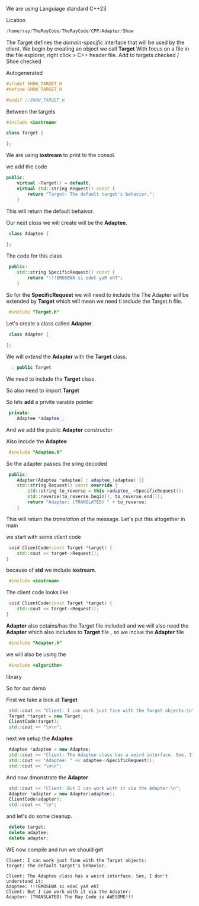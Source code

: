We are using Languiage standard C++23

Lication
```cpp
/home/ray/TheRayCode/TheRayCode/CPP/Adapter/Show
```

The Target defines the *domain-specific* interface that will be used by the client.
We begin by creating an object we call **Target**
With focus on a file in the file explorer, right click > C++ header file.
Add to targets checked / Shoe checked

Autogenerated 
```cpp
#ifndef SHOW_TARGET_H
#define SHOW_TARGET_H

#endif //SHOW_TARGET_H
```

Between the targets
```cpp
#include <iostream>

class Target {

};
```

We are using **iostream** to print to the consol.

we add the code
```cpp
public:
    virtual ~Target() = default;
    virtual std::string Request() const {
        return "Target: The default target's behavior.";
    }
```

This will return the default behaivor.

Our next *class* we will create will be the **Adaptee**. 

```cpp
 class Adaptee {
 
};
```
The code for this class

```cpp
 public:
    std::string SpecificRequest() const {
        return "!!!EMOSEWA si edoC yaR ehT";
    }

```

So for the **SpecificRequest** we will need to include the
The Adapter will be extended by **Target** which will mean we need ti include the Target.h file.


```cpp
 #include "Target.h"
```

Let's create a class called **Adapter**.



```cpp
 class Adapter {
 
};
```
We will *extend* the  **Adapter** with the **Target** class.

```cpp
  : public Target
```
We need to include the **Target** class.

So also need to import **Target**


So lets **add** a privite varable pointer

```cpp
 private:
    Adaptee *adaptee_;
```

And we add the public **Adapter** constructor

Also incude the **Adaptee**

```cpp
 #include "Adaptee.h"
```

So the adapter passes the sring decoded

```cpp
 public:
    Adapter(Adaptee *adaptee) : adaptee_(adaptee) {}
    std::string Request() const override {
        std::string to_reverse = this->adaptee_->SpecificRequest();
        std::reverse(to_reverse.begin(), to_reverse.end());
        return "Adapter: (TRANSLATED) " + to_reverse;
    }
```
This will return the *translation* of the message.
Let's put this altogether in main


we start with some *client* code
```cpp
 void ClientCode(const Target *target) {
    std::cout << target->Request();
}
```
 because of **std** we include **iostream**.

```cpp
 #include <iostream>
```
The client code looks like

```cpp
 void ClientCode(const Target *target) {
    std::cout << target->Request();
}
```
**Adapter** also cotains/has the Target file included and we will also need the  **Adapter** which also includes to **Target** file , so we
inclue the **Adapter** file

```cpp
 #include "Adapter.h"
```

we will also be using the
```cpp
 #include <algorithm>
```
library


So for our demo

First we take a look at **Target**

```cpp
 std::cout << "Client: I can work just fine with the Target objects:\n";
 Target *target = new Target;
 ClientCode(target);
 std::cout << "\n\n";
```

next we setup the **Adaptee**
```cpp
 Adaptee *adaptee = new Adaptee;
 std::cout << "Client: The Adaptee class has a weird interface. See, I don't understand it:\n";
 std::cout << "Adaptee: " << adaptee->SpecificRequest();
 std::cout << "\n\n";
```

And now dmonstrate the **Adapter**

```cpp
 std::cout << "Client: But I can work with it via the Adapter:\n";
 Adapter *adapter = new Adapter(adaptee);
 ClientCode(adapter);
 std::cout << "\n";
```
and let's do some cleanup.

```cpp
 delete target;
 delete adaptee;
 delete adapter;
```

WE now compile and run we should get

```run
Client: I can work just fine with the Target objects:
Target: The default target's behavior.

Client: The Adaptee class has a weird interface. See, I don't understand it:
Adaptee: !!!EMOSEWA si edoC yaR ehT
Client: But I can work with it via the Adapter:
Adapter: (TRANSLATED) The Ray Code is AWESOME!!!

```
